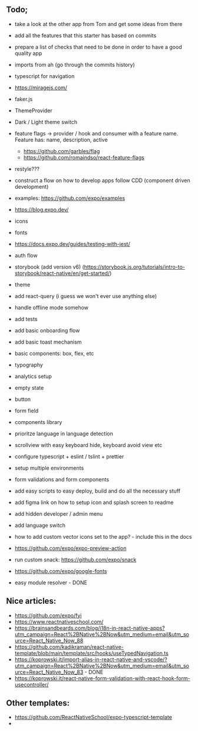 ## Todo;

- take a look at the other app from Tom and get some ideas from there
- add all the features that this starter has based on commits
- prepare a list of checks that need to be done in order to have a good quality app
- imports from ah (go through the commits history)
- typescript for navigation
- https://miragejs.com/
- faker.js
- ThemeProvider
- Dark / Light theme switch
- feature flags -> provider / hook and consumer with a feature name. Feature has: name, description, active
  - https://github.com/garbles/flag
  - https://github.com/romaindso/react-feature-flags
- restyle???
- construct a flow on how to develop apps follow CDD (component driven development)
- examples: https://github.com/expo/examples
- https://blog.expo.dev/
- icons
- fonts
- https://docs.expo.dev/guides/testing-with-jest/
- auth flow
- storybook (add version v6) (https://storybook.js.org/tutorials/intro-to-storybook/react-native/en/get-started/)
- theme
- add react-query (i guess we won't ever use anything else)
- handle offline mode somehow
- add tests
- add basic onboarding flow
- add basic toast mechanism
- basic components: box, flex, etc
- typography
- analytics setup
- empty state
- button
- form field
- components library
- prioritze language in language detection
- scrollview with easy keyboard hide, keyboard avoid view etc
- configure typescript + eslint / tslint + prettier
- setup multiple environments
- form validations and form components
- add easy scripts to easy deploy, build and do all the necessary stuff
- add figma link on how to setup icon and splash screen to readme
- add hidden developer / admin menu
- add language switch
- how to add custom vector icons set to the app? - include this in the docs
- https://github.com/expo/expo-preview-action
- run custom snack: https://github.com/expo/snack
- https://github.com/expo/google-fonts

- easy module resolver - DONE

## Nice articles:

- https://github.com/expo/fyi
- https://www.reactnativeschool.com/
- https://brainsandbeards.com/blog/i18n-in-react-native-apps?utm_campaign=React%2BNative%2BNow&utm_medium=email&utm_source=React_Native_Now_88
- https://github.com/kadikraman/react-native-template/blob/main/template/src/hooks/useTypedNavigation.ts
- https://koprowski.it/import-alias-in-react-native-and-vscode/?utm_campaign=React%2BNative%2BNow&utm_medium=email&utm_source=React_Native_Now_83 - DONE
- https://koprowski.it/react-native-form-validation-with-react-hook-form-usecontroller/

## Other templates:

- https://github.com/ReactNativeSchool/expo-typescript-template
-
